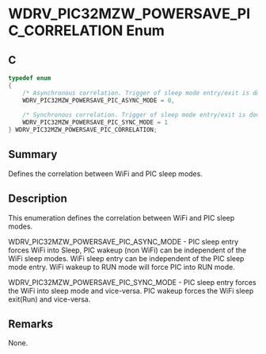 # WDRV_PIC32MZW_POWERSAVE_PIC_CORRELATION Enum

## C

```c
typedef enum
{
    /* Asynchronous correlation. Trigger of sleep mode entry/exit is done through software */
    WDRV_PIC32MZW_POWERSAVE_PIC_ASYNC_MODE = 0,
    
    /* Synchronous correlation. Trigger of sleep mode entry/exit is done through hardware */
    WDRV_PIC32MZW_POWERSAVE_PIC_SYNC_MODE = 1
} WDRV_PIC32MZW_POWERSAVE_PIC_CORRELATION;

```

## Summary

Defines the correlation between WiFi and PIC sleep modes.  

## Description

This enumeration defines the correlation between WiFi and PIC sleep modes.

WDRV_PIC32MZW_POWERSAVE_PIC_ASYNC_MODE -
PIC sleep entry forces WiFi into Sleep, PIC wakeup (non WiFi) can be independent
of the WiFi sleep modes. WiFi sleep entry can be independent of the PIC sleep mode
entry. WiFi wakeup to RUN mode will force PIC into RUN mode.

WDRV_PIC32MZW_POWERSAVE_PIC_SYNC_MODE -
PIC sleep entry forces the WiFi into sleep mode and vice-versa.
PIC wakeup forces the WiFi sleep exit(Run) and vice-versa.

## Remarks

None.  


